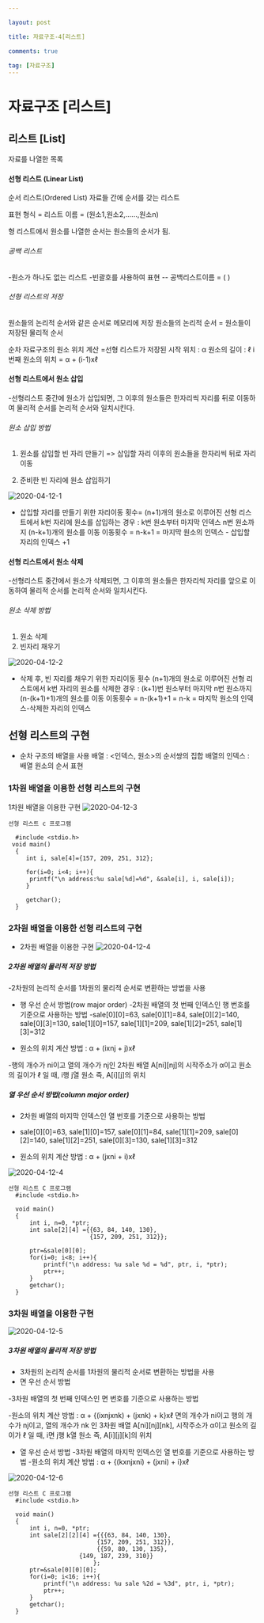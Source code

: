 ```yaml
---

layout: post

title: 자료구조-4[리스트]

comments: true

tag: [자료구조]
---
```


# 자료구조 [리스트]

## 리스트 [List]
자료를 나열한 목록

#### 선형 리스트 (Linear List)
순서 리스트(Ordered List)
자료들 간에 순서를 갖는 리스트

표현 형식 =
리스트 이름 = (원소1,원소2,......,원소n)

형 리스트에서 원소를 나열한 순서는 원소들의 순서가 됨.

###### 공백 리스트
-원소가 하나도 없는 리스트
-빈괄호를 사용하여 표현
-- 공백리스트이름 = ( )

###### 선형 리스트의 저장
원소들의 논리적 순서와 같은 순서로 메모리에 저장
원소들의 논리적 순서 = 원소들이 저장된 물리적 순서

순차 자료구조의 원소 위치 계산
=선형 리스트가 저장된 시작 위치 : α
원소의 길이 :  ℓ
i번째 원소의 위치 =  α + (i-1)ⅹℓ  

#### 선형 리스트에서 원소 삽입

-선형리스트 중간에 원소가 삽입되면, 그 이후의 원소들은 한자리씩 자리를 뒤로 이동하여 물리적 순서를 논리적 순서와 일치시킨다.

###### 원소 삽입 방법
 1. 원소를 삽입할 빈 자리 만들기 => 삽입할 자리 이후의 원소들을 한자리씩 뒤로 자리 이동

 2. 준비한 빈 자리에 원소 삽입하기

 ![2020-04-12-1](https://user-images.githubusercontent.com/62532608/79060084-005cd080-7cbc-11ea-9533-de777c8097e4.png)

 * 삽입할 자리를 만들기 위한 자리이동 횟수=
 (n+1)개의 원소로 이루어진 선형 리스트에서 k번 자리에 원소를 삽입하는 경우 : k번 원소부터 마지막 인덱스 n번 원소까지 (n-k+1)개의 원소를 이동
이동횟수 = n-k+1 = 마지막 원소의 인덱스 - 삽입할 자리의 인덱스 +1

#### 선형 리스트에서 원소 삭제

-선형리스트 중간에서 원소가 삭제되면, 그 이후의 원소들은 한자리씩 자리를 앞으로 이동하여 물리적 순서를 논리적 순서와 일치시킨다.

###### 원소 삭제 방법
1. 원소 삭제
2. 빈자리 채우기

![2020-04-12-2](https://user-images.githubusercontent.com/62532608/79060139-592c6900-7cbc-11ea-8079-3fc944c0519c.png)


* 삭제 후, 빈 자리를 채우기 위한 자리이동 횟수
(n+1)개의 원소로 이루어진 선형 리스트에서 k번 자리의 원소를 삭제한 경우 : (k+1)번 원소부터 마지막 n번 원소까지 (n-(k+1)+1)개의 원소를 이동
이동횟수 = n-(k+1)+1 = n-k = 마지막 원소의 인덱스-삭제한 자리의 인덱스

## 선형 리스트의 구현
* 순차 구조의 배열을 사용
배열  : <인덱스, 원소>의 순서쌍의 집합
배열의 인덱스 : 배열 원소의 순서 표현

### 1차원 배열을 이용한 선형 리스트의 구현

1차원 배열을 이용한 구현
![2020-04-12-3](https://user-images.githubusercontent.com/62532608/79060197-1919b600-7cbd-11ea-8c45-8bfd5b157efb.png)

```
선형 리스트 c 프로그램

  #include <stdio.h>
 void main()
  {
     int i, sale[4]={157, 209, 251, 312};

     for(i=0; i<4; i++){
      printf("\n address:%u sale[%d]=%d", &sale[i], i, sale[i]);
     }

     getchar();
  }

```

### 2차원 배열을 이용한 선형 리스트의 구현

* 2차원 배열을 이용한 구현
![2020-04-12-4](https://user-images.githubusercontent.com/62532608/79060220-8a596900-7cbd-11ea-9055-43cac887c814.png)

##### 2차원 배열의 물리적 저장 방법
-2차원의 논리적 순서를 1차원의 물리적 순서로 변환하는 방법을 사용

* 행 우선 순서 방법(row major order)
-2차원 배열의 첫 번째 인덱스인 행 번호를 기준으로 사용하는 방법
-sale[0][0]=63, sale[0][1]=84, sale[0][2]=140, sale[0][3]=130, sale[1][0]=157, sale[1][1]=209, sale[1][2]=251, sale[1][3]=312

* 원소의 위치 계산 방법 : α + (iⅹnj + j)ⅹℓ

-행의 개수가 ni이고 열의 개수가 nj인 2차원 배열 A[ni][nj]의 시작주소가 α이고
원소의 길이가 ℓ 일 때, i행 j열 원소 즉, A[i][j]의 위치

##### 열 우선 순서 방법(column major order)

* 2차원 배열의 마지막 인덱스인 열 번호를 기준으로 사용하는 방법

* sale[0][0]=63, sale[1][0]=157, sale[0][1]=84, sale[1][1]=209, sale[0][2]=140, sale[1][2]=251, sale[0][3]=130, sale[1][3]=312
* 원소의 위치 계산 방법 : α + (jⅹni + i)ⅹℓ

![2020-04-12-4](https://user-images.githubusercontent.com/62532608/79060340-e1137280-7cbe-11ea-86da-c00d1419c320.png)

```
선형 리스트 C 프로그램
  #include <stdio.h>
 
  void main()
  {
      int i, n=0, *ptr;
      int sale[2][4] ={{63, 84, 140, 130},
                       {157, 209, 251, 312}};
     
      ptr=&sale[0][0];
      for(i=0; i<8; i++){       
          printf("\n address: %u sale %d = %d", ptr, i, *ptr);
          ptr++;
      }
      getchar();
  }
```
### 3차원 배열을 이용한 구현

![2020-04-12-5](https://user-images.githubusercontent.com/62532608/79060485-7400dc80-7cc0-11ea-9ee7-5c367eba22b3.png)

##### 3차원 배열의 물리적 저장 방법

* 3차원의 논리적 순서를 1차원의 물리적 순서로 변환하는 방법을 사용
* 면 우선 순서 방법

-3차원 배열의 첫 번째 인덱스인 면 번호를 기준으로 사용하는 방법

-원소의 위치 계산 방법 : α + {(iⅹnjⅹnk) + (jⅹnk) + k}ⅹℓ
면의 개수가 ni이고 행의 개수가 nj이고, 열의 개수가 nk 인 3차원 배열 A[ni][nj][nk],
시작주소가 α이고 원소의 길이가 ℓ 일 때, i면 j행 k열 원소 즉, A[i][j][k]의 위치

* 열 우선 순서 방법
-3차원 배열의 마지막 인덱스인 열 번호를 기준으로 사용하는 방법
-원소의 위치 계산 방법 : α + {(kⅹnjⅹni) + (jⅹni) + i}ⅹℓ

![2020-04-12-6](https://user-images.githubusercontent.com/62532608/79060519-ef628e00-7cc0-11ea-93ff-ffdd59d97c69.png)

```
선형 리스트 C 프로그램
  #include <stdio.h>
 
  void main()
  {
      int i, n=0, *ptr;
      int sale[2][2][4] ={{{63, 84, 140, 130},  
                    	 {157, 209, 251, 312}},
 	                     {{59, 80, 130, 135},  
       		        {149, 187, 239, 310}}
                        };
      ptr=&sale[0][0][0];  
      for(i=0; i<16; i++){       
          printf("\n address: %u sale %2d = %3d", ptr, i, *ptr);
          ptr++;
      }
      getchar();
  }
```
